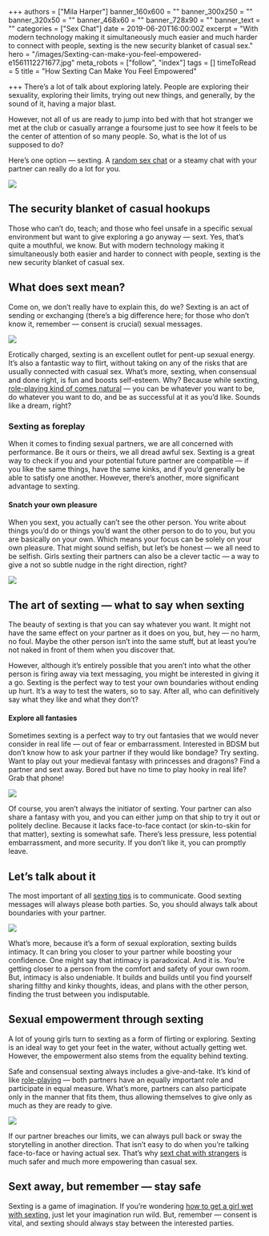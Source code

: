 +++
authors = ["Mila Harper"]
banner_160x600 = ""
banner_300x250 = ""
banner_320x50 = ""
banner_468x60 = ""
banner_728x90 = ""
banner_text = ""
categories = ["Sex Chat"]
date = 2019-06-20T16:00:00Z
excerpt = "With modern technology making it simultaneously much easier and much harder to connect with people, sexting is the new security blanket of casual sex."
hero = "/images/Sexting-can-make-you-feel-empowered-e1561112271677.jpg"
meta_robots = ["follow", "index"]
tags = []
timeToRead = 5
title = "How Sexting Can Make You Feel Empowered"

+++
There’s a lot of talk about exploring lately. People are exploring their sexuality, exploring their limits, trying out new things, and generally, by the sound of it, having a major blast.

However, not all of us are ready to jump into bed with that hot stranger we met at the club or casually arrange a foursome just to see how it feels to be the center of attention of so many people. So, what is the lot of us supposed to do?

Here’s one option — sexting. A [random sex chat](https://isexychat.com/chatrooms/sex-chat/ "Chatrooms - Sex Chat") or a steamy chat with your partner can really do a lot for you.

![](/images/Girl-Sexting-on-her-Phone-e1561101350228.jpg)

## The security blanket of casual hookups

Those who can’t do, teach; and those who feel unsafe in a specific sexual environment but want to give exploring a go anyway — sext. Yes, that’s quite a mouthful, we know. But with modern technology making it simultaneously both easier and harder to connect with people, sexting is the new security blanket of casual sex.

## What does sext mean?

Come on, we don’t really have to explain this, do we? Sexting is an act of sending or exchanging (there’s a big difference here; for those who don’t know it, remember — consent is crucial) sexual messages.

![](/images/A-Boy-and-A-Girl-Looking-at-their-Phones-e1561100985937.jpg)

Erotically charged, sexting is an excellent outlet for pent-up sexual energy. It’s also a fantastic way to flirt, without taking on any of the risks that are usually connected with casual sex. What’s more, sexting, when consensual and done right, is fun and boosts self-esteem. Why? Because while sexting, [role-playing kind of comes natural](/online-dirty-roleplay-chat-guide/ "Online Dirty Roleplay Chat Guide") — you can be whatever you want to be, do whatever you want to do, and be as successful at it as you’d like. Sounds like a dream, right?

### Sexting as foreplay

When it comes to finding sexual partners, we are all concerned with performance. Be it ours or theirs, we all dread awful sex. Sexting is a great way to check if you and your potential future partner are compatible — if you like the same things, have the same kinks, and if you’d generally be able to satisfy one another. However, there’s another, more significant advantage to sexting.

#### Snatch your own pleasure

When you sext, you actually can’t see the other person. You write about things you’d do or things you’d want the other person to do to you, but you are basically on your own. Which means your focus can be solely on your own pleasure. That might sound selfish, but let’s be honest — we all need to be selfish. Girls sexting their partners can also be a clever tactic — a way to give a not so subtle nudge in the right direction, right?

![](/images/Hot-Girl-in-an-Erotic-Dress-e1561097044609.jpg)

## The art of sexting — what to say when sexting

The beauty of sexting is that you can say whatever you want. It might not have the same effect on your partner as it does on you, but, hey — no harm, no foul. Maybe the other person isn’t into the same stuff, but at least you’re not naked in front of them when you discover that.

However, although it’s entirely possible that you aren’t into what the other person is firing away via text messaging, you might be interested in giving it a go. Sexting is the perfect way to test your own boundaries without ending up hurt. It’s a way to test the waters, so to say. After all, who can definitively say what they like and what they don’t?

#### Explore all fantasies

Sometimes sexting is a perfect way to try out fantasies that we would never consider in real life — out of fear or embarrassment. Interested in BDSM but don’t know how to ask your partner if they would like bondage? Try sexting. Want to play out your medieval fantasy with princesses and dragons? Find a partner and sext away. Bored but have no time to play hooky in real life? Grab that phone!

![](/images/A-Couple-Kissing-in-Unique-Pose-e1561101062894.jpg)

Of course, you aren’t always the initiator of sexting. Your partner can also share a fantasy with you, and you can either jump on that ship to try it out or politely decline. Because it lacks face-to-face contact (or skin-to-skin for that matter), sexting is somewhat safe. There’s less pressure, less potential embarrassment, and more security. If you don’t like it, you can promptly leave.

## Let’s talk about it

The most important of all [sexting tips](/sexting-tips-dos-and-donts/ "Sexting Tips Do's and Dont's") is to communicate. Good sexting messages will always please both parties. So, you should always talk about boundaries with your partner.

![](/images/A-Girl-Sexting-on-Phone-e1561101402219-1024x640.jpg)

What’s more, because it’s a form of sexual exploration, sexting builds intimacy. It can bring you closer to your partner while boosting your confidence. One might say that intimacy is paradoxical. And it is. You’re getting closer to a person from the comfort and safety of your own room. But, intimacy is also undeniable. It builds and builds until you find yourself sharing filthy and kinky thoughts, ideas, and plans with the other person, finding the trust between you indisputable.

## Sexual empowerment through sexting

A lot of young girls turn to sexting as a form of flirting or exploring. Sexting is an ideal way to get your feet in the water, without actually getting wet. However, the empowerment also stems from the equality behind texting.

Safe and consensual sexting always includes a give-and-take. It’s kind of like [role-playing](https://isexychat.com/chatrooms/roleplay-chat/ "Chatrooms - Roleplay Chat") — both partners have an equally important role and participate in equal measure. What’s more, partners can also participate only in the manner that fits them, thus allowing themselves to give only as much as they are ready to give.

![](/images/A-hot-couple-e1561101117589.jpg)

If our partner breaches our limits, we can always pull back or sway the storytelling in another direction. That isn’t easy to do when you’re talking face-to-face or having actual sex. That’s why [sext chat with strangers](/online-random-chat-with-strangers/ "Online Random Chat With Strangers") is much safer and much more empowering than casual sex.

## Sext away, but remember — stay safe

Sexting is a game of imagination. If you’re wondering [how to get a girl wet with sexting](/how-to-get-a-girl-wet-with-sexting/ "How To Get A Girl Wet With Sexting"), just let your imagination run wild. But, remember — consent is vital, and sexting should always stay between the interested parties.